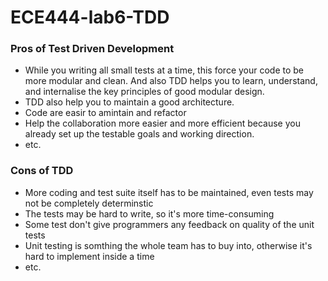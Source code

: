 # ECE444-lab6-TDD
### Pros of Test Driven Development
- While you writing all small tests at a time, this force your code to be more modular and clean. And also TDD helps you to learn, understand, and internalise the key principles of good modular design.
- TDD also help you to maintain a good architecture.
- Code are easir to amintain and refactor
- Help the collaboration more easier and more efficient because you already set up the testable goals and working direction.
- etc.

### Cons of TDD
- More coding and test suite itself has to be maintained, even tests may not be completely determinstic
- The tests may be hard to write, so it's more time-consuming
- Some test don't give programmers any feedback on quality of the unit tests
- Unit testing is somthing the whole team has to buy into, otherwise it's hard to implement inside a time
- etc.
